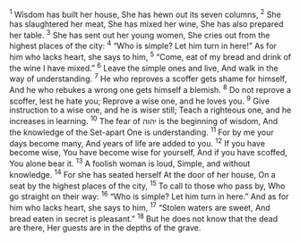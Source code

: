 <sup>1</sup> Wisdom has built her house, She has hewn out its seven columns,
<sup>2</sup> She has slaughtered her meat, She has mixed her wine, She has also prepared her table.
<sup>3</sup> She has sent out her young women, She cries out from the highest places of the city:
<sup>4</sup> “Who is simple? Let him turn in here!” As for him who lacks heart, she says to him,
<sup>5</sup> “Come, eat of my bread and drink of the wine I have mixed.”
<sup>6</sup> Leave the simple ones and live, And walk in the way of understanding.
<sup>7</sup> He who reproves a scoffer gets shame for himself, And he who rebukes a wrong one gets himself a blemish.
<sup>8</sup> Do not reprove a scoffer, lest he hate you; Reprove a wise one, and he loves you.
<sup>9</sup> Give instruction to a wise one, and he is wiser still; Teach a righteous one, and he increases in learning.
<sup>10</sup> The fear of יהוה is the beginning of wisdom, And the knowledge of the Set-apart One is understanding.
<sup>11</sup> For by me your days become many, And years of life are added to you.
<sup>12</sup> If you have become wise, You have become wise for yourself, And if you have scoffed, You alone bear it.
<sup>13</sup> A foolish woman is loud, Simple, and without knowledge.
<sup>14</sup> For she has seated herself At the door of her house, On a seat by the highest places of the city,
<sup>15</sup> To call to those who pass by, Who go straight on their way:
<sup>16</sup> “Who is simple? Let him turn in here.” And as for him who lacks heart, she says to him,
<sup>17</sup> “Stolen waters are sweet, And bread eaten in secret is pleasant.”
<sup>18</sup> But he does not know that the dead are there, Her guests are in the depths of the grave.
